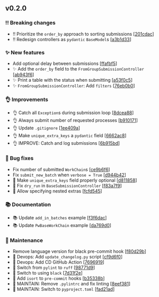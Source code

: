 ## v0.2.0

### ‼️ Breaking changes

* ‼️ Prioritize the `order_by` approach to sorting submissions [[201cdac](https://github.com/aiidateam/aiida-submission-controller/commit/201cdac39d32c8a9a70845c929ba6e82664471f5)]
* ‼️ Redesign controllers as `pydantic` `BaseModel`s [[a3b1d33](https://github.com/aiidateam/aiida-submission-controller/commit/a3b1d33f3304940e23ff0eef394e6d5d1c433882)]

### ✨ New features

* Add optional delay between submissions [[ffafbf5](https://github.com/aiidateam/aiida-submission-controller/commit/ffafbf5bef6524ad427a2bb023dbc43119963c37)]
* ✨ Add the `order_by` field to the `FromGroupSubmissionController` [[ab943f6](https://github.com/aiidateam/aiida-submission-controller/commit/ab943f670b90f1937e5df34d976aecba8f238842)]
* ✨ Print a table with the status when submitting [[a53f0c5](https://github.com/aiidateam/aiida-submission-controller/commit/a53f0c5364a40e38a02f5bfc0079bcc5b499dbe5)]
* ✨ `FromGroupSubmissionController`: Add `filters` [[76eb0b0](https://github.com/aiidateam/aiida-submission-controller/commit/76eb0b006d00ac9a262467dce7016095593bfe03)]

### 👌 Improvements

* 👌 Catch all `Exception`s during submission loop [[8dcea88](https://github.com/aiidateam/aiida-submission-controller/commit/8dcea88e11f76c62ddd315c58f499ea0a0e61051)]
* 👌 Always submit number of requested processes [[b910171](https://github.com/aiidateam/aiida-submission-controller/commit/b910171c70be9c7368f452658621f07f66e2cfad)]
* 👌 Update `.gitignore` [[1ee409a](https://github.com/aiidateam/aiida-submission-controller/commit/1ee409a2ab05a17213c7ddf4e8ea28af6126343b)]
* 👌 Make `unique_extra_keys` a `pydantic` field [[6662ac8](https://github.com/aiidateam/aiida-submission-controller/commit/6662ac86be8a99051f864ecf930d79ce88f879f5)]
* 👌 IMPROVE: Catch and log submissions [[6b915bd](https://github.com/aiidateam/aiida-submission-controller/commit/6b915bdc3452cc8ebb36974b883e7891d94d3541)]

### 🐛 Bug fixes

* Fix number of submitted `WorkChain`s [[ce9b6f6](https://github.com/aiidateam/aiida-submission-controller/commit/ce9b6f6917b66d31b0593e287758996ef896342f)]
* Fix `submit_new_batch` when `verbose = True` [[d944b42](https://github.com/aiidateam/aiida-submission-controller/commit/d944b42695288dfa7e86d2830c725a54a3383b52)]
* 🐛 Make `unique_extra_keys` field properly optional [[d811858](https://github.com/aiidateam/aiida-submission-controller/commit/d811858a1417a00f0bac45a35061d672722983db)]
* 🐛 Fix `dry_run` in `BaseSubmissionController` [[f83a7f9](https://github.com/aiidateam/aiida-submission-controller/commit/f83a7f9eebd48ec513af7ba8b4c19ad15d9e4894)]
* 🐛 Allow specifying nested extras [[fcfd545](https://github.com/aiidateam/aiida-submission-controller/commit/fcfd545c56ba4fea6d2607ff6b3e053180934017)]

### 📚 Documentation

* 📚 Update `add_in_batches` example [[f3f6dac](https://github.com/aiidateam/aiida-submission-controller/commit/f3f6dac9803561ff3509561fc980d1b79d0f4e09)]
* 📚 Update `PwBaseWorkChain` example [[da769d0](https://github.com/aiidateam/aiida-submission-controller/commit/da769d047bcd64aeb447e30fd5c410848f9fbc68)]

### 🔧 Maintenance

* Remove language version for black pre-commit hook [[f80d29b](https://github.com/aiidateam/aiida-submission-controller/commit/f80d29bbe058683dc784fd56918fa5f64c665b3d)]
* 🔧 Devops: Add `update_changelog.py` script [[cf9d6f0](https://github.com/aiidateam/aiida-submission-controller/commit/cf9d6f0eb02091081758db215c5282c22445edc9)]
* 🔧 Devops: Add CD GitHub Action [[7696919](https://github.com/aiidateam/aiida-submission-controller/commit/76969192f9fd6a392901d638e6436f825865c9bc)]
* 🔧 Switch from `pylint` to `ruff` [[98771d9](https://github.com/aiidateam/aiida-submission-controller/commit/98771d95c67bf4e39d3627ddc8053647add6fd3a)]
* 🔧 Switch to using `black` [[7d31f2e](https://github.com/aiidateam/aiida-submission-controller/commit/7d31f2ead9b7bf57e9f93dd981d2fd9ef99d9b88)]
* 🔧 Add `isort` to `pre-commit` hooks [[b35338b](https://github.com/aiidateam/aiida-submission-controller/commit/b35338b42d5174f358980c6fb72dbea2e53d03d4)]
* 🔧 MAINTAIN: Remove `.pylintrc` and fix linting [[8eef381](https://github.com/aiidateam/aiida-submission-controller/commit/8eef38136f068a0b385d5e162b85333876a425ed)]
* 🔧 MAINTAIN: Switch to `pyproject.toml` [[fad21ad](https://github.com/aiidateam/aiida-submission-controller/commit/fad21ad05440966f5b770bf51b3cf8c441870187)]

